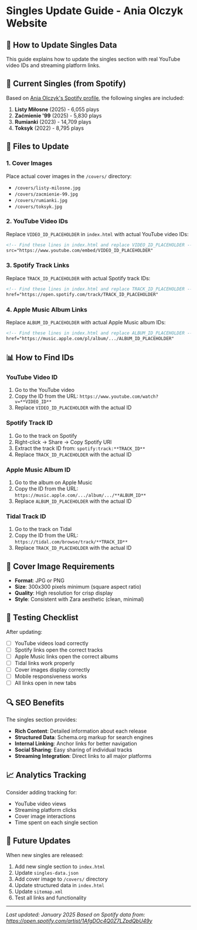 # Singles Update Guide - Ania Olczyk Website

## 📝 How to Update Singles Data

This guide explains how to update the singles section with real YouTube video IDs and streaming platform links.

## 🎵 Current Singles (from Spotify)

Based on [Ania Olczyk's Spotify profile](https://open.spotify.com/artist/1AfgDOc4Q0Z7LZpdQbU49y?si=bzPPWj0VReGPP5C5vOwgog), the following singles are included:

1. **Listy Miłosne** (2025) - 6,055 plays
2. **Zaćmienie '99** (2025) - 5,830 plays  
3. **Rumianki** (2023) - 14,709 plays
4. **Toksyk** (2022) - 8,795 plays

## 🔧 Files to Update

### 1. Cover Images
Place actual cover images in the `/covers/` directory:
- `/covers/listy-milosne.jpg`
- `/covers/zacmienie-99.jpg`
- `/covers/rumianki.jpg`
- `/covers/toksyk.jpg`

### 2. YouTube Video IDs
Replace `VIDEO_ID_PLACEHOLDER` in `index.html` with actual YouTube video IDs:

```html
<!-- Find these lines in index.html and replace VIDEO_ID_PLACEHOLDER -->
src="https://www.youtube.com/embed/VIDEO_ID_PLACEHOLDER"
```

### 3. Spotify Track Links
Replace `TRACK_ID_PLACEHOLDER` with actual Spotify track IDs:

```html
<!-- Find these lines in index.html and replace TRACK_ID_PLACEHOLDER -->
href="https://open.spotify.com/track/TRACK_ID_PLACEHOLDER"
```

### 4. Apple Music Album Links
Replace `ALBUM_ID_PLACEHOLDER` with actual Apple Music album IDs:

```html
<!-- Find these lines in index.html and replace ALBUM_ID_PLACEHOLDER -->
href="https://music.apple.com/pl/album/.../ALBUM_ID_PLACEHOLDER"
```

## 📊 How to Find IDs

### YouTube Video ID
1. Go to the YouTube video
2. Copy the ID from the URL: `https://www.youtube.com/watch?v=**VIDEO_ID**`
3. Replace `VIDEO_ID_PLACEHOLDER` with the actual ID

### Spotify Track ID
1. Go to the track on Spotify
2. Right-click → Share → Copy Spotify URI
3. Extract the track ID from: `spotify:track:**TRACK_ID**`
4. Replace `TRACK_ID_PLACEHOLDER` with the actual ID

### Apple Music Album ID
1. Go to the album on Apple Music
2. Copy the ID from the URL: `https://music.apple.com/.../album/.../**ALBUM_ID**`
3. Replace `ALBUM_ID_PLACEHOLDER` with the actual ID

### Tidal Track ID
1. Go to the track on Tidal
2. Copy the ID from the URL: `https://tidal.com/browse/track/**TRACK_ID**`
3. Replace `TRACK_ID_PLACEHOLDER` with the actual ID

## 🎨 Cover Image Requirements

- **Format**: JPG or PNG
- **Size**: 300x300 pixels minimum (square aspect ratio)
- **Quality**: High resolution for crisp display
- **Style**: Consistent with Zara aesthetic (clean, minimal)

## 📱 Testing Checklist

After updating:

- [ ] YouTube videos load correctly
- [ ] Spotify links open the correct tracks
- [ ] Apple Music links open the correct albums
- [ ] Tidal links work properly
- [ ] Cover images display correctly
- [ ] Mobile responsiveness works
- [ ] All links open in new tabs

## 🔍 SEO Benefits

The singles section provides:

- **Rich Content**: Detailed information about each release
- **Structured Data**: Schema.org markup for search engines
- **Internal Linking**: Anchor links for better navigation
- **Social Sharing**: Easy sharing of individual tracks
- **Streaming Integration**: Direct links to all major platforms

## 📈 Analytics Tracking

Consider adding tracking for:

- YouTube video views
- Streaming platform clicks
- Cover image interactions
- Time spent on each single section

## 🚀 Future Updates

When new singles are released:

1. Add new single section to `index.html`
2. Update `singles-data.json`
3. Add cover image to `/covers/` directory
4. Update structured data in `index.html`
5. Update `sitemap.xml`
6. Test all links and functionality

---

*Last updated: January 2025*
*Based on Spotify data from: https://open.spotify.com/artist/1AfgDOc4Q0Z7LZpdQbU49y*
